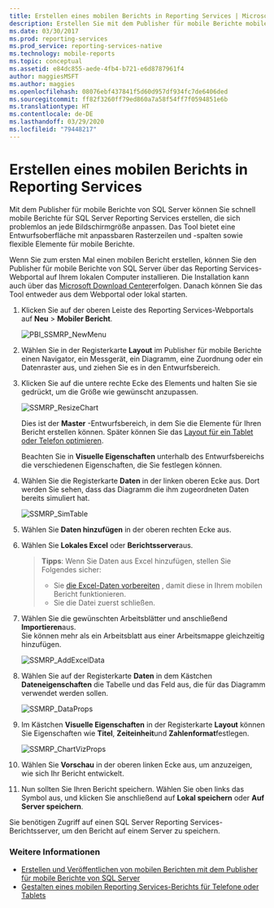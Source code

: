 ```yaml
---
title: Erstellen eines mobilen Berichts in Reporting Services | Microsoft-Dokumentation
description: Erstellen Sie mit dem Publisher für mobile Berichte mobile SQL Server Reporting Services-Berichte mit flexiblen Elementen für mobile Berichte für alle Bildschirmgrößen.
ms.date: 03/30/2017
ms.prod: reporting-services
ms.prod_service: reporting-services-native
ms.technology: mobile-reports
ms.topic: conceptual
ms.assetid: e84dc855-aede-4fb4-b721-e6d8787961f4
author: maggiesMSFT
ms.author: maggies
ms.openlocfilehash: 08076ebf437841f5d60d957df934fc7de6406ded
ms.sourcegitcommit: ff82f3260ff79ed860a7a58f54ff7f0594851e6b
ms.translationtype: HT
ms.contentlocale: de-DE
ms.lasthandoff: 03/29/2020
ms.locfileid: "79448217"
---
```

# <a name="create-a-reporting-services-mobile-report"></a>Erstellen eines mobilen Berichts in Reporting Services
Mit dem Publisher für mobile Berichte von SQL Server können Sie schnell mobile Berichte für SQL Server Reporting Services erstellen, die sich problemlos an jede Bildschirmgröße anpassen. Das Tool bietet eine Entwurfsoberfläche mit anpassbaren Rasterzeilen und -spalten sowie flexible Elemente für mobile Berichte.  
  
Wenn Sie zum ersten Mal einen mobilen Bericht erstellen, können Sie den Publisher für mobile Berichte von SQL Server über das Reporting Services-Webportal auf Ihrem lokalen Computer installieren. Die Installation kann auch über das [Microsoft Download Center](https://go.microsoft.com/fwlink/?LinkID=733527)erfolgen. Danach können Sie das Tool entweder aus dem Webportal oder lokal starten.   
    
1. Klicken Sie auf der oberen Leiste des Reporting Services-Webportals auf **Neu** > **Mobiler Bericht**.  
  
   ![PBI_SSMRP_NewMenu](../../reporting-services/mobile-reports/media/pbi-ssmrp-newmenu.png)  
     
2. Wählen Sie in der Registerkarte **Layout** im Publisher für mobile Berichte einen Navigator, ein Messgerät, ein Diagramm, eine Zuordnung oder ein Datenraster aus, und ziehen Sie es in den Entwurfsbereich.  
  
3. Klicken Sie auf die untere rechte Ecke des Elements und halten Sie sie gedrückt, um die Größe wie gewünscht anzupassen.  
  
   ![SSMRP_ResizeChart](../../reporting-services/mobile-reports/media/ssmrp-resizechart.png)  
  
   Dies ist der **Master** -Entwurfsbereich, in dem Sie die Elemente für Ihren Bericht erstellen können. Später können Sie das [Layout für ein Tablet oder Telefon optimieren](../../reporting-services/mobile-reports/lay-out-a-reporting-services-mobile-report-for-phone-or-tablet.md).     
     
   Beachten Sie in **Visuelle Eigenschaften** unterhalb des Entwurfsbereichs die verschiedenen Eigenschaften, die Sie festlegen können.  
     
4. Wählen Sie die Registerkarte **Daten** in der linken oberen Ecke aus. Dort werden Sie sehen, dass das Diagramm die ihm zugeordneten Daten bereits simuliert hat.   
  
   ![SSMRP_SimTable](../../reporting-services/mobile-reports/media/ssmrp-simtable.png)  
  
5. Wählen Sie **Daten hinzufügen** in der oberen rechten Ecke aus.  
  
6. Wählen Sie **Lokales Excel** oder **Berichtsserver**aus.  
  
   >**Tipps**: Wenn Sie Daten aus Excel hinzufügen, stellen Sie Folgendes sicher:  
    >* Sie [die Excel-Daten vorbereiten](../../reporting-services/mobile-reports/prepare-excel-data-for-reporting-services-mobile-reports.md) , damit diese in Ihrem mobilen Bericht funktionieren.  
    >* Sie die Datei zuerst schließen.  
7. Wählen Sie die gewünschten Arbeitsblätter und anschließend **Importieren**aus.   
   Sie können mehr als ein Arbeitsblatt aus einer Arbeitsmappe gleichzeitig hinzufügen.  
    
     ![SSMRP_AddExcelData](../../reporting-services/mobile-reports/media/ssmrp-addexceldata.png)  
  
8. Wählen Sie auf der Registerkarte **Daten** in dem Kästchen **Dateneigenschaften** die Tabelle und das Feld aus, die für das Diagramm verwendet werden sollen.  
  
   ![SSMRP_DataProps](../../reporting-services/mobile-reports/media/ssmrp-dataprops.png)  
  
9. Im Kästchen **Visuelle Eigenschaften** in der Registerkarte **Layout** können Sie Eigenschaften wie **Titel**, **Zeiteinheit**und **Zahlenformat**festlegen.  
  
   ![SSMRP_ChartVizProps](../../reporting-services/mobile-reports/media/ssmrp-chartvizprops.png)  
    
10. Wählen Sie **Vorschau** in der oberen linken Ecke aus, um anzuzeigen, wie sich Ihr Bericht entwickelt.  
  
11. Nun sollten Sie Ihren Bericht speichern. Wählen Sie oben links das Symbol aus, und klicken Sie anschließend auf **Lokal speichern** oder **Auf Server speichern**.  
  
   Sie benötigen Zugriff auf einen SQL Server Reporting Services-Berichtsserver, um den Bericht auf einem Server zu speichern.  
     
   ### <a name="see-also"></a>Weitere Informationen  
     
-   [Erstellen und Veröffentlichen von mobilen Berichten mit dem Publisher für mobile Berichte von SQL Server](../../reporting-services/mobile-reports/create-mobile-reports-with-sql-server-mobile-report-publisher.md)  
-   [Gestalten eines mobilen Reporting Services-Berichts für Telefone oder Tablets](../../reporting-services/mobile-reports/lay-out-a-reporting-services-mobile-report-for-phone-or-tablet.md)  
  
   
